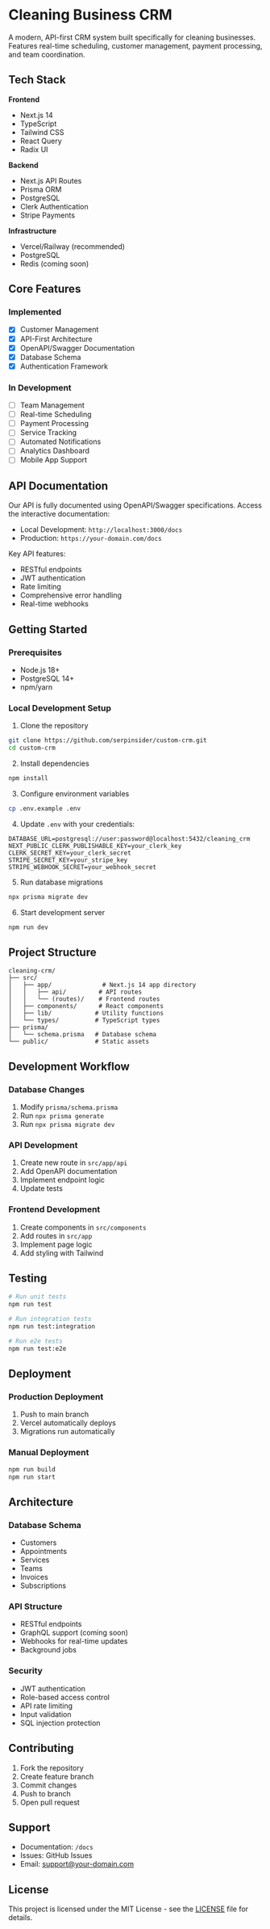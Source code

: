 # Cleaning Business CRM

A modern, API-first CRM system built specifically for cleaning businesses. Features real-time scheduling, customer management, payment processing, and team coordination.

## Tech Stack

**Frontend**
- Next.js 14
- TypeScript
- Tailwind CSS
- React Query
- Radix UI

**Backend**
- Next.js API Routes
- Prisma ORM
- PostgreSQL
- Clerk Authentication
- Stripe Payments

**Infrastructure**
- Vercel/Railway (recommended)
- PostgreSQL
- Redis (coming soon)

## Core Features

### Implemented
- [x] Customer Management
- [x] API-First Architecture
- [x] OpenAPI/Swagger Documentation
- [x] Database Schema
- [x] Authentication Framework

### In Development
- [ ] Team Management
- [ ] Real-time Scheduling
- [ ] Payment Processing
- [ ] Service Tracking
- [ ] Automated Notifications
- [ ] Analytics Dashboard
- [ ] Mobile App Support

## API Documentation

Our API is fully documented using OpenAPI/Swagger specifications. Access the interactive documentation:

- Local Development: `http://localhost:3000/docs`
- Production: `https://your-domain.com/docs`

Key API features:
- RESTful endpoints
- JWT authentication
- Rate limiting
- Comprehensive error handling
- Real-time webhooks

## Getting Started

### Prerequisites
- Node.js 18+
- PostgreSQL 14+
- npm/yarn

### Local Development Setup

1. Clone the repository
```bash
git clone https://github.com/serpinsider/custom-crm.git
cd custom-crm
```

2. Install dependencies
```bash
npm install
```

3. Configure environment variables
```bash
cp .env.example .env
```

4. Update `.env` with your credentials:
```env
DATABASE_URL=postgresql://user:password@localhost:5432/cleaning_crm
NEXT_PUBLIC_CLERK_PUBLISHABLE_KEY=your_clerk_key
CLERK_SECRET_KEY=your_clerk_secret
STRIPE_SECRET_KEY=your_stripe_key
STRIPE_WEBHOOK_SECRET=your_webhook_secret
```

5. Run database migrations
```bash
npx prisma migrate dev
```

6. Start development server
```bash
npm run dev
```

## Project Structure

```
cleaning-crm/
├── src/
│   ├── app/              # Next.js 14 app directory
│   │   ├── api/         # API routes
│   │   └── (routes)/    # Frontend routes
│   ├── components/      # React components
│   ├── lib/            # Utility functions
│   └── types/          # TypeScript types
├── prisma/
│   └── schema.prisma   # Database schema
└── public/             # Static assets
```

## Development Workflow

### Database Changes
1. Modify `prisma/schema.prisma`
2. Run `npx prisma generate`
3. Run `npx prisma migrate dev`

### API Development
1. Create new route in `src/app/api`
2. Add OpenAPI documentation
3. Implement endpoint logic
4. Update tests

### Frontend Development
1. Create components in `src/components`
2. Add routes in `src/app`
3. Implement page logic
4. Add styling with Tailwind

## Testing

```bash
# Run unit tests
npm run test

# Run integration tests
npm run test:integration

# Run e2e tests
npm run test:e2e
```

## Deployment

### Production Deployment
1. Push to main branch
2. Vercel automatically deploys
3. Migrations run automatically

### Manual Deployment
```bash
npm run build
npm run start
```

## Architecture

### Database Schema
- Customers
- Appointments
- Services
- Teams
- Invoices
- Subscriptions

### API Structure
- RESTful endpoints
- GraphQL support (coming soon)
- Webhooks for real-time updates
- Background jobs

### Security
- JWT authentication
- Role-based access control
- API rate limiting
- Input validation
- SQL injection protection

## Contributing

1. Fork the repository
2. Create feature branch
3. Commit changes
4. Push to branch
5. Open pull request

## Support

- Documentation: `/docs`
- Issues: GitHub Issues
- Email: support@your-domain.com

## License

This project is licensed under the MIT License - see the [LICENSE](LICENSE) file for details.